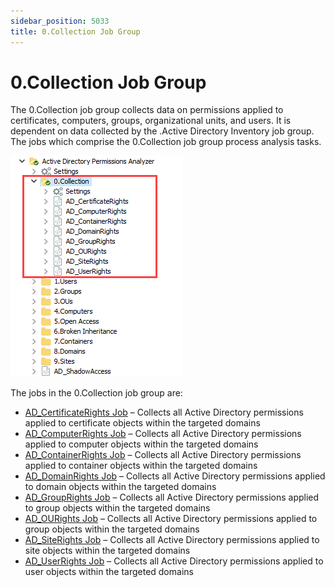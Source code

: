 ```yaml
---
sidebar_position: 5033
title: 0.Collection Job Group
---
```


# 0.Collection Job Group

The 0.Collection job group collects data on permissions applied to certificates, computers, groups, organizational units, and users. It is dependent on data collected by the .Active Directory Inventory job group. The jobs which comprise the 0.Collection job group process analysis tasks.

![0.Collection Job Group in the Jobs Tree](../../../../../../../static/images/AccessAnalyzer_12.0/Content/Resources/Images/EnterpriseAuditor/Solutions/ActiveDirectoryPermissionsAnalyzer/Collection/JobsTree.png "0.Collection Job Group in the Jobs Tree")

The jobs in the 0.Collection job group are:

* [AD\_CertificateRights Job](AD_CertificateRights "AD_CertificateRights Job") – Collects all Active Directory permissions applied to certificate objects within the targeted domains
* [AD\_ComputerRights Job](AD_ComputerRights "AD_ComputerRights Job") – Collects all Active Directory permissions applied to computer objects within the targeted domains
* [AD\_ContainerRights Job](AD_ContainerRights "AD_ContainerRights Job") – Collects all Active Directory permissions applied to container objects within the targeted domains
* [AD\_DomainRights Job](AD_DomainRights "AD_DomainRights Job") – Collects all Active Directory permissions applied to domain objects within the targeted domains
* [AD\_GroupRights Job](AD_GroupRights "AD_GroupRights Job") – Collects all Active Directory permissions applied to group objects within the targeted domains
* [AD\_OURights Job](AD_OURights "AD_OURights Job") – Collects all Active Directory permissions applied to group objects within the targeted domains
* [AD\_SiteRights Job](AD_SiteRights "AD_SiteRights Job") – Collects all Active Directory permissions applied to site objects within the targeted domains
* [AD\_UserRights Job](AD_UserRights "AD_UserRights Job") – Collects all Active Directory permissions applied to user objects within the targeted domains